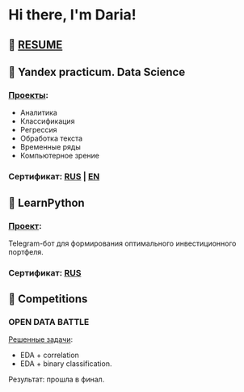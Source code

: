 # Hi there, I'm Daria!


## :pushpin: [**RESUME**](https://github.com/DariaGoncharevskaia/resume/blob/main/%D0%93%D0%BE%D0%BD%D1%87%D0%B0%D1%80%D0%B5%D0%B2%D1%81%D0%BA%D0%B0%D1%8F.pdf)


## :pushpin: Yandex practicum. Data Science

### [**Проекты**](https://github.com/DariaGoncharevskaia/projects-data-science):
- Аналитика
- Классификация
- Регрессия
- Обработка текста
- Временные ряды
- Компьютерное зрение

### **Сертификат**: [RUS](https://github.com/DariaGoncharevskaia/projects-data-science/blob/main/%D0%94%D0%B0%D1%80%D1%8C%D1%8F%20%D0%93%D0%BE%D0%BD%D1%87%D0%B0%D1%80%D0%B5%D0%B2%D1%81%D0%BA%D0%B0%D1%8F_20212DS00831.pdf) | [EN ](https://github.com/DariaGoncharevskaia/projects-data-science/blob/main/Daria%20Goncharevskaia_20212DS00831.pdf)

## :pushpin: LearnPython

### [**Проект**](https://github.com/DariaGoncharevskaia/ShPortBot):
Telegram-бот для формирования оптимального инвестиционного портфеля.

### **Сертификат**: [RUS](https://github.com/DariaGoncharevskaia/ShPortBot/blob/main/%D0%94%D0%B0%D1%80%D1%8C%D1%8F-%D0%93%D0%BE%D0%BD%D1%87%D0%B0%D1%80%D0%B5%D0%B2%D1%81%D0%BA%D0%B0%D1%8F.pdf)


## :pushpin: Сompetitions
### OPEN DATA BATTLE

[Решенные задачи](https://github.com/DariaGoncharevskaia/open-data-battle):
- EDA + correlation
- EDA + binary classification.

Результат: прошла в финал.



<!--
**DariaGoncharevskaia/DariaGoncharevskaia** is a ✨ _special_ ✨ repository because its `README.md` (this file) appears on your GitHub profile.


